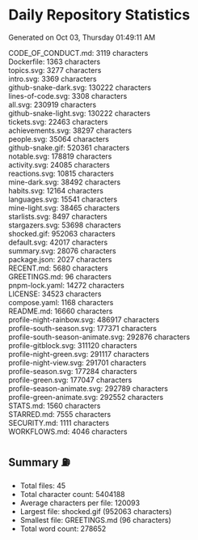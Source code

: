 # Daily Repository Statistics
Generated on Oct 03, Thursday 01:49:11 AM  

CODE_OF_CONDUCT.md: 3119 characters  
Dockerfile: 1363 characters  
topics.svg: 3277 characters  
intro.svg: 3369 characters  
github-snake-dark.svg: 130222 characters  
lines-of-code.svg: 3308 characters  
all.svg: 230919 characters  
github-snake-light.svg: 130222 characters  
tickets.svg: 22463 characters  
achievements.svg: 38297 characters  
people.svg: 35064 characters  
github-snake.gif: 520361 characters  
notable.svg: 178819 characters  
activity.svg: 24085 characters  
reactions.svg: 10815 characters  
mine-dark.svg: 38492 characters  
habits.svg: 12164 characters  
languages.svg: 15541 characters  
mine-light.svg: 38465 characters  
starlists.svg: 8497 characters  
stargazers.svg: 53698 characters  
shocked.gif: 952063 characters  
default.svg: 42017 characters  
summary.svg: 28076 characters  
package.json: 2027 characters  
RECENT.md: 5680 characters  
GREETINGS.md: 96 characters  
pnpm-lock.yaml: 14272 characters  
LICENSE: 34523 characters  
compose.yaml: 1168 characters  
README.md: 16660 characters  
profile-night-rainbow.svg: 486917 characters  
profile-south-season.svg: 177371 characters  
profile-south-season-animate.svg: 292876 characters  
profile-gitblock.svg: 311120 characters  
profile-night-green.svg: 291117 characters  
profile-night-view.svg: 291701 characters  
profile-season.svg: 177284 characters  
profile-green.svg: 177047 characters  
profile-season-animate.svg: 292789 characters  
profile-green-animate.svg: 292552 characters  
STATS.md: 1560 characters  
STARRED.md: 7555 characters  
SECURITY.md: 1111 characters  
WORKFLOWS.md: 4046 characters  

## Summary ⛽  
- Total files: 45  
- Total character count: 5404188  
- Average characters per file: 120093  
- Largest file: shocked.gif (952063 characters)  
- Smallest file: GREETINGS.md (96 characters)  
- Total word count: 278652  
